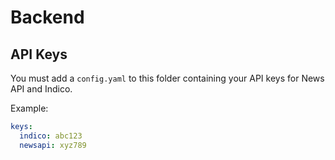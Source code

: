 # Backend

## API Keys

You must add a `config.yaml` to this folder containing your API keys for News API and Indico.

Example:

```yaml
keys:
  indico: abc123
  newsapi: xyz789
```